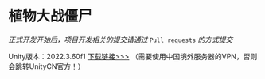 # 植物大战僵尸  
*正式开发开始后，项目开发相关的提交请通过* `Pull requests` *的方式提交*

Unity版本：2022.3.60f1  [下载链接>>>](https://unity.com/releases/editor/whats-new/2022.3.60)
（需要使用中国境外服务器的VPN，否则会跳转UnityCN官方！）  
